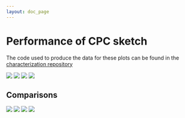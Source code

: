 ```yaml
---
layout: doc_page
---
```

<!--
    Licensed to the Apache Software Foundation (ASF) under one
    or more contributor license agreements.  See the NOTICE file
    distributed with this work for additional information
    regarding copyright ownership.  The ASF licenses this file
    to you under the Apache License, Version 2.0 (the
    "License"); you may not use this file except in compliance
    with the License.  You may obtain a copy of the License at

      http://www.apache.org/licenses/LICENSE-2.0

    Unless required by applicable law or agreed to in writing,
    software distributed under the License is distributed on an
    "AS IS" BASIS, WITHOUT WARRANTIES OR CONDITIONS OF ANY
    KIND, either express or implied.  See the License for the
    specific language governing permissions and limitations
    under the License.
-->
# Performance of CPC sketch

The code used to produce the data for these plots can be found in the [characterization repository](https://github.com/apache/incubator-datasketches-characterization)

<img class="doc-img-full" src="{{site.docs_img_dir}}/cpc/CPC_sketch_accuracy_lgk12.png"/>

<img class="doc-img-full" src="{{site.docs_img_dir}}/cpc/CPC_sketch_update_time.png"/>

<img class="doc-img-full" src="{{site.docs_img_dir}}/cpc/CPC_sketch_serialize_time.png"/>

<img class="doc-img-full" src="{{site.docs_img_dir}}/cpc/CPC_sketch_deserialize_time.png"/>

## Comparisons

<img class="doc-img-full" src="{{site.docs_img_dir}}/CPC_and_HLL_sketch_memory.png"/>

<img class="doc-img-full" src="{{site.docs_img_dir}}/CPC_and_HLL_sketch_update_time.png"/>

<img class="doc-img-full" src="{{site.docs_img_dir}}/CPC_HLL_Theta_sketch_update_time.png"/>

<img class="doc-img-full" src="{{site.docs_img_dir}}/CPC_HLL_Theta_union_update_time.png"/>
